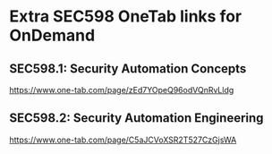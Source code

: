 # Extra SEC598 OneTab links for OnDemand

## SEC598.1:  Security Automation Concepts
https://www.one-tab.com/page/zEd7YOpeQ96odVQnRvLldg

## SEC598.2:  Security Automation Engineering
https://www.one-tab.com/page/C5aJCVoXSR2T527CzGjsWA
